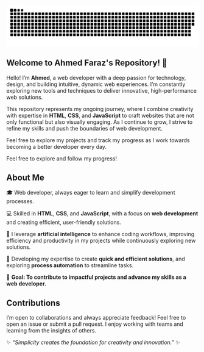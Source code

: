 <picture align="center">
<source media="(prefers-color-scheme: dark)" srcset="https://raw.githubusercontent.com/lysciprianno/lysciprianno/output/github-contribution-grid-snake-dark.svg">
<source media="(prefers-color-scheme: light)" srcset="https://raw.githubusercontent.com/lysciprianno/lysciprianno/output/github-contribution-grid-snake-dark.svg">
<img align="center" alt="github contribution grid snake animation" src="https://raw.githubusercontent.com/lysciprianno/lysciprianno/output/github-contribution-grid-snake.svg">
</picture>



## Welcome to Ahmed Faraz's Repository! 🚀

Hello! I’m **Ahmed**, a web developer with a deep passion for technology, design, and building intuitive, dynamic web experiences. I’m constantly exploring new tools and techniques to deliver innovative, high-performance web solutions.

This repository represents my ongoing journey, where I combine creativity with expertise in **HTML**, **CSS**, and **JavaScript** to craft websites that are not only functional but also visually engaging. As I continue to grow, I strive to refine my skills and push the boundaries of web development.

Feel free to explore my projects and track my progress as I work towards becoming a better developer every day.

Feel free to explore and follow my progress!

## About Me
🎓 Web developer, always eager to learn and simplify development processes.

💻 Skilled in **HTML**, **CSS**, and **JavaScript**, with a focus on **web development** and creating efficient, user-friendly solutions.

🤖 I leverage **artificial intelligence** to enhance coding workflows, improving efficiency and productivity in my projects while continuously exploring new solutions.

🌱 Developing my expertise to create **quick and efficient solutions**, and exploring **process automation** to streamline tasks.

🎯 **Goal: To contribute to impactful projects and advance my skills as a web developer.**

## Contributions
 
I’m open to collaborations and always appreciate feedback! Feel free to open an issue or submit a pull request. I enjoy working with teams and learning from the insights of others.

✨ _“Simplicity creates the foundation for creativity and innovation.”_ ✨





